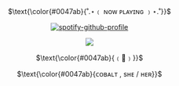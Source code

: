 <p align="center">
$\text{\color{#0047ab}{˚.⋆﹙ ɴᴏᴡ ᴘʟᴀʏɪɴɢ ﹚⋆.˚}}$
</p>


<p align="center" width="100%"
  
[![spotify-github-profile](https://spotify-github-profile.kittinanx.com/api/view?uid=0m2tgbetpzzj8u1noxf0e2b8h&cover_image=true&theme=novatorem&show_offline=false&background_color=121212&interchange=false&bar_color=0047ab&bar_color_cover=false)](https://spotify-github-profile.kittinanx.com/api/view?uid=0m2tgbetpzzj8u1noxf0e2b8h&redirect=true)

</p>

<p align="center" width="50" height="50">
  <img src="https://i.imgur.com/d0HoE9a.png" />
</p>

<p align="center">
$\text{\color{#0047ab}{﹙🏰﹚}}$
</p>

<p align="center">
$\text{\color{#0047ab}{ᴄᴏʙᴀʟᴛ , sʜᴇ / ʜᴇʀ}}$
</p>




